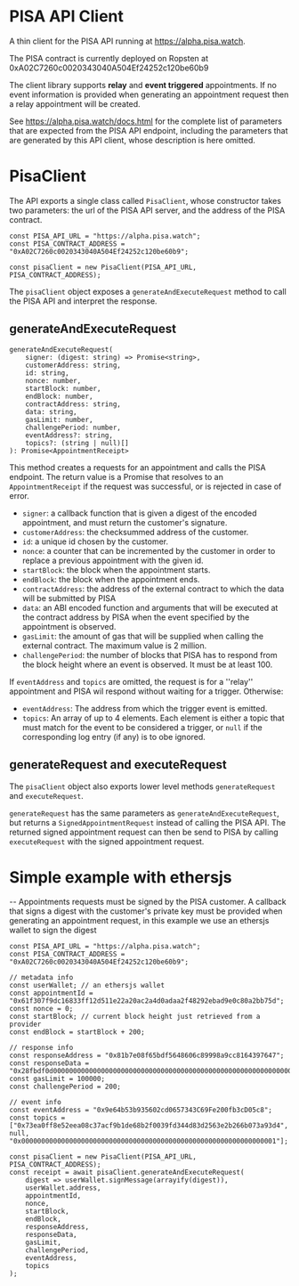# PISA API Client

A thin client for the PISA API running at https://alpha.pisa.watch. 

The PISA contract is currently deployed on Ropsten at 0xA02C7260c0020343040A504Ef24252c120be60b9

The client library supports **relay** and **event triggered** appointments. If no event information is provided when generating an appointment request then a relay appointment will be created.

See https://alpha.pisa.watch/docs.html for the complete list of parameters that are expected from the PISA API endpoint, including the parameters that are generated by this API client, whose description is here omitted.

# PisaClient

The API exports a single class called `PisaClient`, whose constructor takes two parameters: the url of the PISA API server, and the address of the PISA contract.

```
const PISA_API_URL = "https://alpha.pisa.watch";
const PISA_CONTRACT_ADDRESS = "0xA02C7260c0020343040A504Ef24252c120be60b9";

const pisaClient = new PisaClient(PISA_API_URL, PISA_CONTRACT_ADDRESS);
```

The `pisaClient` object exposes a `generateAndExecuteRequest` method to call the PISA API and interpret the response.

## generateAndExecuteRequest

```
generateAndExecuteRequest(
    signer: (digest: string) => Promise<string>,
    customerAddress: string,
    id: string,
    nonce: number,
    startBlock: number,
    endBlock: number,
    contractAddress: string,
    data: string,
    gasLimit: number,
    challengePeriod: number,
    eventAddress?: string,
    topics?: (string | null)[]
): Promise<AppointmentReceipt>
```

This method creates a requests for an appointment and calls the PISA endpoint. The return value is a Promise that resolves to an `AppointmentReceipt` if the request was successful, or is rejected in case of error.



- `signer`: a callback function that is given a digest of the encoded appointment, and must return the customer's signature.
- `customerAddress`: the checksummed address of the customer.
- `id`: a unique id chosen by the customer.
- `nonce`: a counter that can be incremented by the customer in order to replace a previous appointment with the given id.
- `startBlock`: the block when the appointment starts.
- `endBlock`: the block when the appointment ends.
- `contractAddress`: the address of the external contract to which the data will be submitted by PISA
- `data`: an ABI encoded function and arguments that will be executed at the contract address by PISA when the event specified by the appointment is observed.
- `gasLimit`: the amount of gas that will be supplied when calling the external contract. The maximum value is 2 million.
- `challengePeriod`: the number of blocks that PISA has to respond from the block height where an event is observed. It must be at least 100.

If `eventAddress` and `topics` are omitted, the request is for a ''relay'' appointment and PISA wil respond without waiting for a trigger. Otherwise:

- `eventAddress`: The address from which the trigger event is emitted.
- `topics`: An array of up to 4 elements. Each element is either a topic that must match for the event to be considered a trigger, or `null` if the corresponding log entry (if any) is to obe ignored.

## generateRequest and executeRequest

The `pisaClient` object also exports lower level methods `generateRequest` and `executeRequest`.

`generateRequest` has the same parameters as `generateAndExecuteRequest`, but returns a `SignedAppointmentRequest` instead of calling the PISA API. The returned signed appointment request can then be send to PISA by calling `executeRequest` with the signed appointment request.

# Simple example with ethersjs
--
Appointments requests must be signed by the PISA customer. A callback that signs a digest with the customer's private key must be provided when generating an appointment request, in this example we use an ethersjs wallet to sign the digest
```
const PISA_API_URL = "https://alpha.pisa.watch";
const PISA_CONTRACT_ADDRESS = "0xA02C7260c0020343040A504Ef24252c120be60b9";

// metadata info
const userWallet; // an ethersjs wallet
const appointmentId = "0x61f307f9dc16833ff12d511e22a20ac2a4d0adaa2f48292ebad9e0c80a2bb75d";
const nonce = 0;
const startBlock; // current block height just retrieved from a provider
const endBlock = startBlock + 200;

// response info
const responseAddress = "0x81b7e08f65bdf5648606c89998a9cc8164397647";
const responseData = "0x28fbdf0d000000000000000000000000000000000000000000000000000000000000004000000000000000000000000000";
const gasLimit = 100000;
const challengePeriod = 200;

// event info
const eventAddress = "0x9e64b53b935602cd0657343C69Fe200fb3cD05c8";
const topics = ["0x73ea0ff8e52eea08c37acf9b1de68b2f0039fd344d83d2563e2b266b073a93d4", null, "0x0000000000000000000000000000000000000000000000000000000000000001"];

const pisaClient = new PisaClient(PISA_API_URL, PISA_CONTRACT_ADDRESS);
const receipt = await pisaClient.generateAndExecuteRequest(
    digest => userWallet.signMessage(arrayify(digest)),
    userWallet.address,
    appointmentId,
    nonce,
    startBlock,
    endBlock,
    responseAddress,
    responseData,
    gasLimit,
    challengePeriod,
    eventAddress,
    topics
);
```
